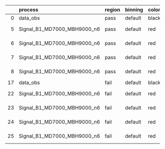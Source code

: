 |    | process                     | region   | binning   | color   | process_type   |   scale | variation   | source_filename                                                      | source_histname    | alias                       | title     |   combine_idx |     lnN |   shapes | syst_type   | direction   | variation_alias   |
|---:|:----------------------------|:---------|:----------|:--------|:---------------|--------:|:------------|:---------------------------------------------------------------------|:-------------------|:----------------------------|:----------|--------------:|--------:|---------:|:------------|:------------|:------------------|
|  0 | data_obs                    | pass     | default   | black   | DATA           |       1 | nominal     | ./histograms_for_2DAlphabet_v18//BH_Data.root                        | hpass              | Data                        | Data      |           nan | nan     |      nan | nan         | nan         | nan               |
|  5 | Signal_B1_MD7000_MBH9000_n6 | pass     | default   | red     | SIGNAL         |       1 | lumi        | ./histograms_for_2DAlphabet_v18//BH_Signal_B1_MD7000_MBH9000_n6.root | hpass              | Signal_B1_MD7000_MBH9000_n6 | BH signal |           nan |   1.016 |      nan | lnN         | nan         | nan               |
|  6 | Signal_B1_MD7000_MBH9000_n6 | pass     | default   | red     | SIGNAL         |       1 | SVM         | ./histograms_for_2DAlphabet_v18//BH_Signal_B1_MD7000_MBH9000_n6.root | hpass_SVMsyst_up   | Signal_B1_MD7000_MBH9000_n6 | BH signal |           nan | nan     |        1 | shapes      | Up          | SVMsyst           |
|  7 | Signal_B1_MD7000_MBH9000_n6 | pass     | default   | red     | SIGNAL         |       1 | SVM         | ./histograms_for_2DAlphabet_v18//BH_Signal_B1_MD7000_MBH9000_n6.root | hpass_SVMsyst_down | Signal_B1_MD7000_MBH9000_n6 | BH signal |           nan | nan     |        1 | shapes      | Down        | SVMsyst           |
|  8 | Signal_B1_MD7000_MBH9000_n6 | pass     | default   | red     | SIGNAL         |       1 | nominal     | ./histograms_for_2DAlphabet_v18//BH_Signal_B1_MD7000_MBH9000_n6.root | hpass              | Signal_B1_MD7000_MBH9000_n6 | BH signal |           nan | nan     |      nan | nan         | nan         | nan               |
| 17 | data_obs                    | fail     | default   | black   | DATA           |       1 | nominal     | ./histograms_for_2DAlphabet_v18//BH_Data.root                        | hfail              | Data                        | Data      |           nan | nan     |      nan | nan         | nan         | nan               |
| 22 | Signal_B1_MD7000_MBH9000_n6 | fail     | default   | red     | SIGNAL         |       1 | lumi        | ./histograms_for_2DAlphabet_v18//BH_Signal_B1_MD7000_MBH9000_n6.root | hfail              | Signal_B1_MD7000_MBH9000_n6 | BH signal |           nan |   1.016 |      nan | lnN         | nan         | nan               |
| 23 | Signal_B1_MD7000_MBH9000_n6 | fail     | default   | red     | SIGNAL         |       1 | SVM         | ./histograms_for_2DAlphabet_v18//BH_Signal_B1_MD7000_MBH9000_n6.root | hfail_SVMsyst_up   | Signal_B1_MD7000_MBH9000_n6 | BH signal |           nan | nan     |        1 | shapes      | Up          | SVMsyst           |
| 24 | Signal_B1_MD7000_MBH9000_n6 | fail     | default   | red     | SIGNAL         |       1 | SVM         | ./histograms_for_2DAlphabet_v18//BH_Signal_B1_MD7000_MBH9000_n6.root | hfail_SVMsyst_down | Signal_B1_MD7000_MBH9000_n6 | BH signal |           nan | nan     |        1 | shapes      | Down        | SVMsyst           |
| 25 | Signal_B1_MD7000_MBH9000_n6 | fail     | default   | red     | SIGNAL         |       1 | nominal     | ./histograms_for_2DAlphabet_v18//BH_Signal_B1_MD7000_MBH9000_n6.root | hfail              | Signal_B1_MD7000_MBH9000_n6 | BH signal |           nan | nan     |      nan | nan         | nan         | nan               |